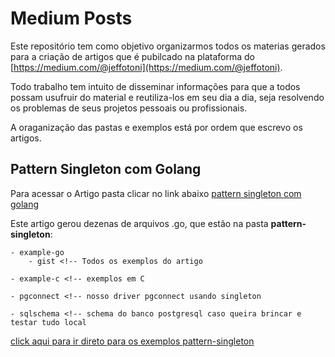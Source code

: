 # Medium Posts

Este repositório tem como objetivo organizarmos todos os materias gerados para a criação de artigos que é pubilcado na plataforma do [https://medium.com/@jeffotoni](https://medium.com/@jeffotoni).

Todo trabalho tem intuito de disseminar informações para que a todos possam usufruir do material e reutiliza-los em seu dia a dia, seja resolvendo os problemas de seus projetos pessoais ou profissionais.

A oraganização das pastas e exemplos está por ordem que escrevo os artigos.

## Pattern Singleton com Golang

Para acessar o Artigo pasta clicar no link abaixo
[pattern singleton com golang](https://medium.com/golang-issue/pattern-singleton-com-golang-issue-1-938d1debe626)

Este artigo gerou dezenas de arquivos .go, que estão na pasta **pattern-singleton**:
	
	- example-go 
		- gist <!-- Todos os exemplos do artigo

	- example-c <!-- exemplos em C

	- pgconnect <!-- nosso driver pgconnect usando singleton

	- sqlschema <!-- schema do banco postgresql caso queira brincar e testar tudo local

[click aqui para ir direto para os exemplos pattern-singleton](https://github.com/jeffotoni/medium-posts/tree/master/pattern-singleton)